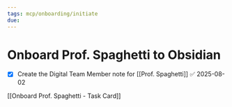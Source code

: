 ```yaml
---
tags: mcp/onboarding/initiate
due: 
---
```

# Onboard Prof. Spaghetti to Obsidian

- [x] Create the Digital Team Member note for [[Prof. Spaghetti]] ✅ 2025-08-02

[[Onboard Prof. Spaghetti - Task Card]]
